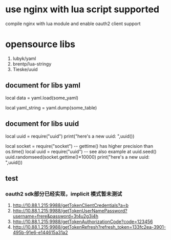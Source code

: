 # use nginx with lua script supported 

  compile nginx with lua module and enable oauth2 client support
# opensource libs
1.  lubyk/yaml
2.  brentp/lua-stringy
3.  Tieske/uuid




##  document for libs yaml
local data = yaml.load(some_yaml)

local yaml_string = yaml.dump(some_table)
## document for libs uuid
local uuid = require("uuid")
 print("here's a new uuid: ",uuid())

 local socket = require("socket")  -- gettime() has higher precision than os.time()
 local uuid = require("uuid")
 -- see also example at uuid.seed()
 uuid.randomseed(socket.gettime()*10000)
 print("here's a new uuid: ",uuid())

 ## test 
 ### oauth2 sdk部分已经实现，implicit 模式暂未测试
1.  http://10.88.1.215:9988/getTokenClientCredentials?a=b
2.  http://10.88.1.215:9988/getTokenUserNamePassword?username=frere&password=3t4u2g3j4h
3.  http://10.88.1.215:9988/getTokenAuthorizationCode?code=123456
4.  http://10.88.1.215:9988/getTokenRefresh?refresh_token=133fc2ea-3901-495b-91e6-e144615a31a2
  
